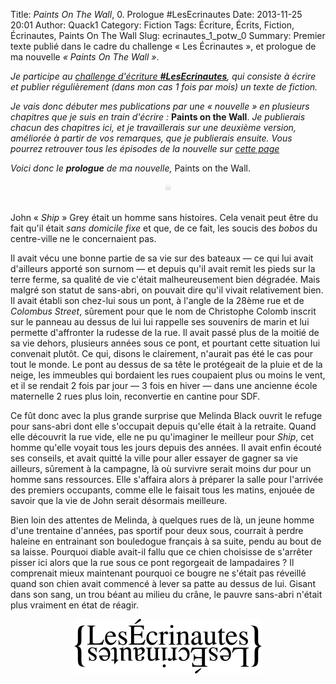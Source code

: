 Title: <i>Paints On The Wall</i>, 0. Prologue #LesEcrinautes
Date: 2013-11-25 20:01
Author: Quack1
Category: Fiction
Tags: Écriture, Écrits, Fiction, Écrinautes, Paints On The Wall
Slug: ecrinautes_1_potw_0
Summary: Premier texte publié dans le cadre du challenge « Les Écrinautes », et prologue de ma nouvelle _« Paints On The Wall »_.

_Je participe au [challenge d'écriture **&#35;LesEcrinautes**]({filename}/challenge_ecrinautes.md), qui consiste à écrire et publier régulièrement (dans mon cas 1 fois par mois) un texte de fiction._

_Je vais donc débuter mes publications par une « nouvelle » en plusieurs chapitres que je suis en train d'écrire :_ **Paints on the Wall**. _Je publierais chacun des chapitres ici, et je travaillerais sur une deuxième version, améliorée à partir de vos remarques, que je publierais ensuite. Vous pourrez retrouver tous les épisodes de la nouvelle sur [cette page](/tag/paints-on-the-wall.html)_

_Voici donc le **prologue** de ma nouvelle,_ Paints on the Wall.

<div align="center" style="color:#ccc;">☠</div> &nbsp;

John « _Ship_ » Grey était un homme sans histoires. Cela venait peut être du fait qu'il était _sans domicile fixe_ et que, de ce fait, les soucis des _bobos_ du centre-ville ne le concernaient pas.

Il avait vécu une bonne partie de sa vie sur des bateaux — ce qui lui avait d'ailleurs apporté son surnom — et depuis qu'il avait remit les pieds sur la terre ferme, sa qualité de vie c'était malheureusement bien dégradée. Mais malgré son statut de sans-abri, on pouvait dire qu'il vivait relativement bien. Il avait établi son chez-lui sous un pont, à l'angle de la 28ème rue et de _Colombus Street_, sûrement pour que le nom de Christophe Colomb inscrit sur le panneau au dessus de lui lui rappelle ses souvenirs de marin et lui permette d'affronter la rudesse de la rue. Il avait passé plus de la moitié de sa vie dehors, plusieurs années sous ce pont, et pourtant cette situation lui convenait plutôt. Ce qui, disons le clairement, n'aurait pas été le cas pour tout le monde. Le pont au dessus de sa tête le protégeait de la pluie et de la neige, les immeubles qui bordaient les rues coupaient plus ou moins le vent, et il se rendait 2 fois par jour — 3 fois en hiver — dans une ancienne école maternelle 2 rues plus loin, reconvertie en cantine pour SDF.

Ce fût donc avec la plus grande surprise que Melinda Black ouvrit le refuge pour sans-abri dont elle s'occupait depuis qu'elle était à la retraite. Quand elle découvrit la rue vide, elle ne pu qu'imaginer le meilleur pour _Ship_, cet homme qu'elle voyait tous les jours depuis des années. Il avait enfin écouté ses conseils, et avait quitté la ville pour aller essayer de gagner sa vie ailleurs, sûrement à la campagne, là où survivre serait moins dur pour un homme sans ressources. Elle s'affaira alors à préparer la salle pour l'arrivée des premiers occupants, comme elle le faisait tous les matins, enjouée de savoir que la vie de John serait désormais meilleure.

Bien loin des attentes de Melinda, à quelques rues de là, un jeune homme d'une trentaine d'années, pas sportif pour deux sous, courrait à perdre haleine en entrainant son bouledogue français à sa suite, pendu au bout de sa laisse. Pourquoi diable avait-il fallu que ce chien choisisse de s'arrêter pisser ici alors que la rue sous ce pont regorgeait de lampadaires ? Il comprenait mieux maintenant pourquoi ce bougre ne s'était pas réveillé quand son chien avait commencé à lever sa patte au dessus de lui. Gisant dans son sang, un trou béant au milieu du crâne, le pauvre sans-abri n'était plus vraiment en état de réagir.

<div align=center><a href="http://bouquinautes.wordpress.com/2013/11/02/les-ecrinautes-challenge-decriture-mensuel"><img src="upload/logo_les_ecrinautes.png" width="300" height="87" id="logo_ecrinautes"/></a></div>